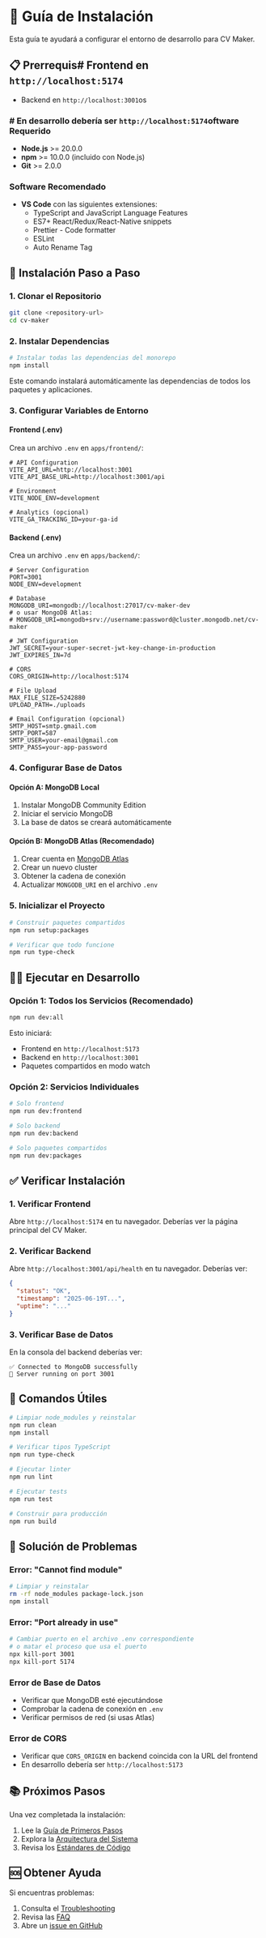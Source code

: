 # 🚀 Guía de Instalación

Esta guía te ayudará a configurar el entorno de desarrollo para CV Maker.

## 📋 Prerrequis# Frontend en `http://localhost:5174`
- Backend en `http://localhost:3001`os

### # En desarrollo debería ser `http://localhost:5174`oftware Requerido

- **Node.js** >= 20.0.0
- **npm** >= 10.0.0 (incluido con Node.js)
- **Git** >= 2.0.0

### Software Recomendado

- **VS Code** con las siguientes extensiones:
  - TypeScript and JavaScript Language Features
  - ES7+ React/Redux/React-Native snippets
  - Prettier - Code formatter
  - ESLint
  - Auto Rename Tag

## 🔧 Instalación Paso a Paso

### 1. Clonar el Repositorio

```bash
git clone <repository-url>
cd cv-maker
```

### 2. Instalar Dependencias

```bash
# Instalar todas las dependencias del monorepo
npm install
```

Este comando instalará automáticamente las dependencias de todos los paquetes y aplicaciones.

### 3. Configurar Variables de Entorno

#### Frontend (.env)
Crea un archivo `.env` en `apps/frontend/`:

```env
# API Configuration
VITE_API_URL=http://localhost:3001
VITE_API_BASE_URL=http://localhost:3001/api

# Environment
VITE_NODE_ENV=development

# Analytics (opcional)
VITE_GA_TRACKING_ID=your-ga-id
```

#### Backend (.env)
Crea un archivo `.env` en `apps/backend/`:

```env
# Server Configuration
PORT=3001
NODE_ENV=development

# Database
MONGODB_URI=mongodb://localhost:27017/cv-maker-dev
# o usar MongoDB Atlas:
# MONGODB_URI=mongodb+srv://username:password@cluster.mongodb.net/cv-maker

# JWT Configuration
JWT_SECRET=your-super-secret-jwt-key-change-in-production
JWT_EXPIRES_IN=7d

# CORS
CORS_ORIGIN=http://localhost:5174

# File Upload
MAX_FILE_SIZE=5242880
UPLOAD_PATH=./uploads

# Email Configuration (opcional)
SMTP_HOST=smtp.gmail.com
SMTP_PORT=587
SMTP_USER=your-email@gmail.com
SMTP_PASS=your-app-password
```

### 4. Configurar Base de Datos

#### Opción A: MongoDB Local

1. Instalar MongoDB Community Edition
2. Iniciar el servicio MongoDB
3. La base de datos se creará automáticamente

#### Opción B: MongoDB Atlas (Recomendado)

1. Crear cuenta en [MongoDB Atlas](https://www.mongodb.com/atlas)
2. Crear un nuevo cluster
3. Obtener la cadena de conexión
4. Actualizar `MONGODB_URI` en el archivo `.env`

### 5. Inicializar el Proyecto

```bash
# Construir paquetes compartidos
npm run setup:packages

# Verificar que todo funcione
npm run type-check
```

## 🏃‍♂️ Ejecutar en Desarrollo

### Opción 1: Todos los Servicios (Recomendado)

```bash
npm run dev:all
```

Esto iniciará:
- Frontend en `http://localhost:5173`
- Backend en `http://localhost:3001`
- Paquetes compartidos en modo watch

### Opción 2: Servicios Individuales

```bash
# Solo frontend
npm run dev:frontend

# Solo backend
npm run dev:backend

# Solo paquetes compartidos
npm run dev:packages
```

## ✅ Verificar Instalación

### 1. Verificar Frontend
Abre `http://localhost:5174` en tu navegador. Deberías ver la página principal del CV Maker.

### 2. Verificar Backend
Abre `http://localhost:3001/api/health` en tu navegador. Deberías ver:

```json
{
  "status": "OK",
  "timestamp": "2025-06-19T...",
  "uptime": "..."
}
```

### 3. Verificar Base de Datos
En la consola del backend deberías ver:
```
✅ Connected to MongoDB successfully
🚀 Server running on port 3001
```

## 🔧 Comandos Útiles

```bash
# Limpiar node_modules y reinstalar
npm run clean
npm install

# Verificar tipos TypeScript
npm run type-check

# Ejecutar linter
npm run lint

# Ejecutar tests
npm run test

# Construir para producción
npm run build
```

## 🐛 Solución de Problemas

### Error: "Cannot find module"
```bash
# Limpiar y reinstalar
rm -rf node_modules package-lock.json
npm install
```

### Error: "Port already in use"
```bash
# Cambiar puerto en el archivo .env correspondiente
# o matar el proceso que usa el puerto
npx kill-port 3001
npx kill-port 5174
```

### Error de Base de Datos
- Verificar que MongoDB esté ejecutándose
- Comprobar la cadena de conexión en `.env`
- Verificar permisos de red (si usas Atlas)

### Error de CORS
- Verificar que `CORS_ORIGIN` en backend coincida con la URL del frontend
- En desarrollo debería ser `http://localhost:5173`

## 📚 Próximos Pasos

Una vez completada la instalación:

1. Lee la [Guía de Primeros Pasos](./getting-started.md)
2. Explora la [Arquitectura del Sistema](./architecture.md)
3. Revisa los [Estándares de Código](./code-standards.md)

## 🆘 Obtener Ayuda

Si encuentras problemas:

1. Consulta el [Troubleshooting](./troubleshooting.md)
2. Revisa las [FAQ](./faq.md)
3. Abre un [issue en GitHub](https://github.com/tu-usuario/cv-maker/issues)
